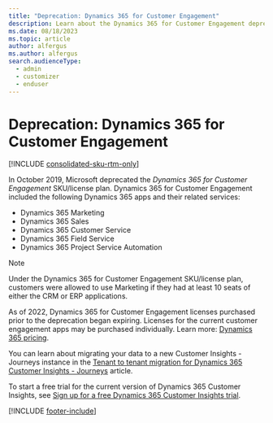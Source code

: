 ```yaml
---
title: "Deprecation: Dynamics 365 for Customer Engagement"
description: Learn about the Dynamics 365 for Customer Engagement deprecation and next steps.
ms.date: 08/18/2023
ms.topic: article
author: alfergus
ms.author: alfergus
search.audienceType: 
  - admin
  - customizer
  - enduser
---
```


# Deprecation: Dynamics 365 for Customer Engagement

[!INCLUDE [consolidated-sku-rtm-only](./includes/consolidated-sku-rtm-only.md)]

In October 2019, Microsoft deprecated the *Dynamics 365 for Customer Engagement* SKU/license plan. Dynamics 365 for Customer Engagement included the following Dynamics 365 apps and their related services:

- Dynamics 365 Marketing
- Dynamics 365 Sales
- Dynamics 365 Customer Service
- Dynamics 365 Field Service
- Dynamics 365 Project Service Automation

> [!NOTE]
> Under the Dynamics 365 for Customer Engagement SKU/license plan, customers were allowed to use Marketing if they had at least 10 seats of either the CRM or ERP applications.

As of 2022, Dynamics 365 for Customer Engagement licenses purchased prior to the deprecation began expiring. Licenses for the current customer engagement apps may be purchased individually. Learn more: [Dynamics 365 pricing](/dynamics365/licensing/update).

You can learn about migrating your data to a new Customer Insights - Journeys instance in the [Tenant to tenant migration for Dynamics 365 Customer Insights - Journeys](tenant-to-tenant.md) article.

To start a free trial for the current version of Dynamics 365 Customer Insights, see [Sign up for a free Dynamics 365 Customer Insights trial](trial-signup.md).

[!INCLUDE [footer-include](./includes/footer-banner.md)]
